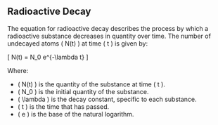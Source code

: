 ## Radioactive Decay 

The equation for radioactive decay describes the process by which a radioactive substance decreases in quantity over time. The number of undecayed atoms \( N(t) \) at time \( t \) is given by:

\[
N(t) = N_0 e^{-\lambda t}
\]

Where:
- \( N(t) \) is the quantity of the substance at time \( t \).
- \( N_0 \) is the initial quantity of the substance.
- \( \lambda \) is the decay constant, specific to each substance.
- \( t \) is the time that has passed.
- \( e \) is the base of the natural logarithm.


